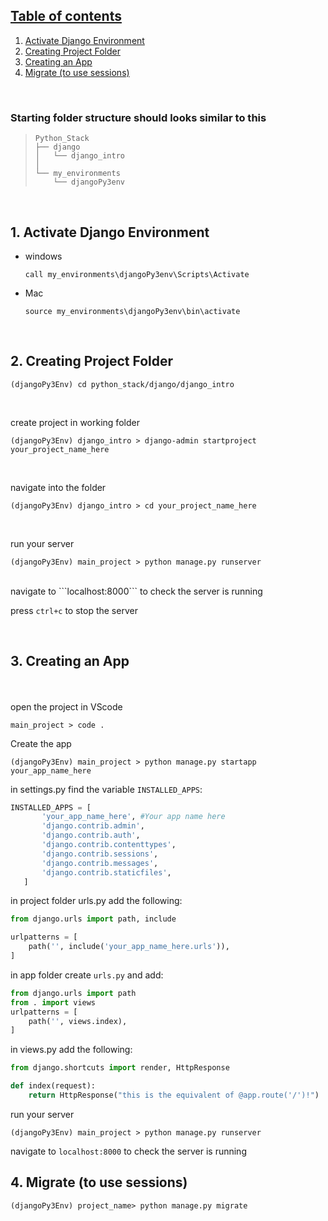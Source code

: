 
##  [Table of contents](#table-of-contents)
  1. [Activate Django Environment](#activate-django-environment)
  2. [Creating Project Folder](#creating-project-folder)
  3. [Creating an App](#creating-an-app)
  4. [Migrate (to use sessions)](#migrate-to-use-sessions)

<br />

### Starting folder structure should looks similar to this
>```
>Python_Stack
>├── django
>│   └── django_intro     
>│
>└── my_environments
>     └── djangoPy3env
>```
>
<br />

## 1. Activate Django Environment
- windows
    ```properties
    call my_environments\djangoPy3env\Scripts\Activate
    ```
- Mac
    ```properties
    source my_environments\djangoPy3env\bin\activate
    ```
    <br>

## 2. Creating Project Folder
```properties
(djangoPy3Env) cd python_stack/django/django_intro
```
<br />

create project in working folder
```properties
(djangoPy3Env) django_intro > django-admin startproject your_project_name_here
```
<br />

navigate into the folder

```properties
(djangoPy3Env) django_intro > cd your_project_name_here
```
<br />

run your server
```properties
(djangoPy3Env) main_project > python manage.py runserver
```
<br />
navigate to ```localhost:8000``` to check the server is running

press ``` ctrl+c ``` to stop the server

<br />




## 3. Creating an App
<br />
<br />
open the project in VScode
<br />

```properties
main_project > code .
```

Create  the app
```properties
(djangoPy3Env) main_project > python manage.py startapp your_app_name_here
```
in settings.py find the variable ```INSTALLED_APPS```:

```python
INSTALLED_APPS = [
       'your_app_name_here', #Your app name here
       'django.contrib.admin',
       'django.contrib.auth',
       'django.contrib.contenttypes',
       'django.contrib.sessions',
       'django.contrib.messages',
       'django.contrib.staticfiles',
   ]
```
in project folder urls.py add the following:
```python
from django.urls import path, include

urlpatterns = [
    path('', include('your_app_name_here.urls')),
]
```

in app folder create ```urls.py``` and add:
```python
from django.urls import path     
from . import views
urlpatterns = [
    path('', views.index),	   
]
```
in views.py add the following:
```python
from django.shortcuts import render, HttpResponse

def index(request):
    return HttpResponse("this is the equivalent of @app.route('/')!")
```

run your server
```properties
(djangoPy3Env) main_project > python manage.py runserver
```
navigate to ```localhost:8000``` to check the server is running

## 4. Migrate (to use sessions)

```properties
(djangoPy3Env) project_name> python manage.py migrate
```
